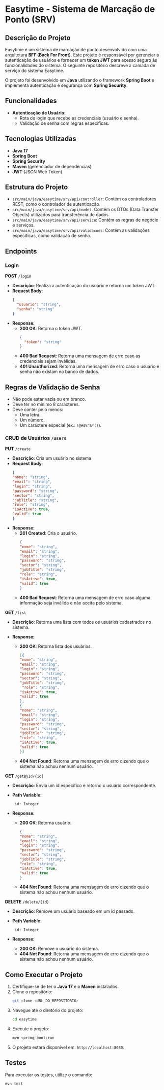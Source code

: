 [//]: # (BackEnd For Frontend &#40;BFF&#41; do projeto de gerenciamento de ponto eletrônico EasyTime.)
# Easytime - Sistema de Marcação de Ponto (SRV)

## Descrição do Projeto
Easytime é um sistema de marcação de ponto desenvolvido com uma arquitetura **BFF (Back For Front)**. Este projeto é responsável por gerenciar a autenticação de usuários e fornecer um **token JWT** para acesso seguro às funcionalidades do sistema. O seguinte repositório descreve a camada de serviço do sistema Easytime.

O projeto foi desenvolvido em **Java** utilizando o framework **Spring Boot** e implementa autenticação e segurança com **Spring Security**.

## Funcionalidades
- **Autenticação de Usuário**:
    - Rota de login que recebe as credenciais (usuário e senha).
    - Validação de senha com regras específicas.

## Tecnologias Utilizadas
- **Java 17**
- **Spring Boot**
- **Spring Security**
- **Maven** (gerenciador de dependências)
- **JWT** (JSON Web Token)

## Estrutura do Projeto
- `src/main/java/easytime/srv/api/controller`: Contém os controladores REST, como o controlador de autenticação.
- `src/main/java/easytime/srv/api/model`: Contém os DTOs (Data Transfer Objects) utilizados para transferência de dados.
- `src/main/java/easytime/srv/api/service`: Contém as regras de negócio e serviços.
- `src/main/java/easytime/srv/api/validacoes`: Contém as validações específicas, como validação de senha.

## Endpoints

### Login
**POST** `/login`

- **Descrição**: Realiza a autenticação do usuário e retorna um token JWT.
- **Request Body**:
  ```json
  {
    "usuario": "string",
    "senha": "string"
  }
  ```
- **Response**:
    - **200 OK**: Retorna o token JWT.
      ```json
      {
        "token": "string"
      }
      ```
    - **400 Bad Request**: Retorna uma mensagem de erro caso as credenciais sejam inválidas.
    - **401 Unauthorized**: Retorna uma mensagem de erro caso o usuário e senha não existam no banco de dados.

## Regras de Validação de Senha
- Não pode estar vazia ou em branco.
- Deve ter no mínimo 8 caracteres.
- Deve conter pelo menos:
    - Uma letra.
    - Um número.
    - Um caractere especial (ex.: `!@#$%^&*()`).

### CRUD de Usuários `/users`
**PUT** `/create`

- **Descrição**: Cria um usuário no sistema
- **Request Body**:
  ```json
  {
  "nome": "string",
  "email": "string",
  "login": "string",
  "password": "string",
  "sector": "string",
  "jobTitle": "string",
  "role": "string",
  "isActive": true,
  "valid": true
  }
  ```
- **Response**:
    - **201 Created**: Cria o usuário.
      ```json
      {
      "nome": "string",
      "email": "string",
      "login": "string",
      "password": "string",
      "sector": "string",
      "jobTitle": "string",
      "role": "string",
      "isActive": true,
      "valid": true
      }
      ```
    - **400 Bad Request**: Retorna uma mensagem de erro caso alguma informação seja inválida e não aceita pelo sistema.

**GET** `/list`

- **Descrição**: Retorna uma lista com todos os usuários cadastrados no sistema.

- **Response**:
    - **200 OK**: Retorna lista dos usuários.
      ```json
      [{
      "nome": "string",
      "email": "string",
      "login": "string",
      "password": "string",
      "sector": "string",
      "jobTitle": "string",
       "role": "string",
      "isActive": true,
      "valid": true
      },
      {
      "nome": "string",
      "email": "string",
      "login": "string",
      "password": "string",
      "sector": "string",
      "jobTitle": "string",
      "role": "string",
      "isActive": true,
      "valid": true
      }]
      ```
    - **404 Not Found**: Retorna uma mensagem de erro dizendo que o sistema não achou nenhum usuário.

**GET** `/getById/{id}`

- **Descrição**: Envia um id específico e retorno o usuário correspondente.
- **Path Variable**:
   ```
    id: Integer
   ```

- **Response**:
    - **200 OK**: Retorna usuário.
      ```json
      {
      "nome": "string",
      "email": "string",
      "login": "string",
      "password": "string",
      "sector": "string",
      "jobTitle": "string",
      "role": "string",
      "isActive": true,
      "valid": true
      }
      ```
    - **404 Not Found**: Retorna uma mensagem de erro dizendo que o sistema não achou nenhum usuário.

**DELETE** `/delete/{id}`

- **Descrição**: Remove um usuário baseado em um id passado.
- **Path Variable**:
     ```
      id: Integer
     ```
  
- **Response**:
    - **200 OK**: Remove o usuário do sistema.
    - **404 Not Found**: Retorna uma mensagem de erro dizendo que o sistema não achou nenhum usuário.

## Como Executar o Projeto
1. Certifique-se de ter o **Java 17** e o **Maven** instalados.
2. Clone o repositório:
   ```bash
   git clone <URL_DO_REPOSITORIO>
   ```
3. Navegue até o diretório do projeto:
   ```bash
   cd easytime
   ```
4. Execute o projeto:
   ```bash
   mvn spring-boot:run
   ```
5. O projeto estará disponível em: `http://localhost:8080`.

## Testes
Para executar os testes, utilize o comando:
```bash
mvn test
```
